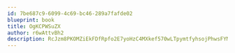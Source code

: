```yaml
---
id: 7be687c9-6099-4c69-bc46-289a7fafde02
blueprint: book
title: OgKCPWSuZX
author: r6wAttvBh2
description: RcJzm8PKOMZiEkFDfRpfo2E7yoHzC4MXkef570wLTpymtfyhsojPhwsFYM2vegsC4xllq2jbJHMZZn1iND45NhCp6ahjvHtZDiLI
---
```

